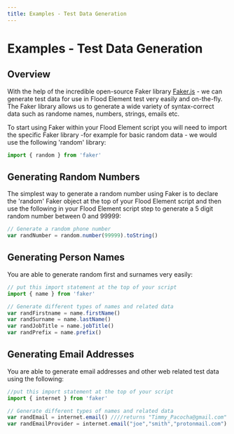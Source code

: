```yaml
---
title: Examples - Test Data Generation
---
```


# Examples - Test Data Generation

## Overview

With the help of the incredible open-source Faker library [Faker.js](https://github.com/Marak/faker.js) - we can generate test data for use in Flood Element test very easily and on-the-fly. The Faker library allows us to generate a wide variety of syntax-correct data such as randome names, numbers, strings, emails etc.

To start using Faker within your Flood Element script you will need to import the specific Faker library -for example for basic random data - we would use the following 'random' library:

```typescript
import { random } from 'faker'
```

## Generating Random Numbers

The simplest way to generate a random number using Faker is to declare the 'random' Faker object at the top of your Flood Element script and then use the following in your Flood Element script step to generate a 5 digit random number between 0 and 99999:

```typescript
// Generate a random phone number
var randNumber = random.number(99999).toString()
```

## Generating Person Names

You are able to generate random first and surnames very easily:

```typescript
// put this import statement at the top of your script
import { name } from 'faker'
```

```typescript
// Generate different types of names and related data
var randFirstname = name.firstName()
var randSurname = name.lastName()
var randJobTitle = name.jobTitle()
var randPrefix = name.prefix()
```

## Generating Email Addresses

You are able to generate email addresses and other web related test data using the following:

```typescript
//put this import statement at the top of your script
import { internet } from 'faker'
```

```typescript
// Generate different types of names and related data
var randEmail = internet.email() ////returns "Timmy_Pacocha@gmail.com"
var randEmailProvider = internet.email("joe","smith","protonmail.com") //returns "joe.smith@protonmail.com"
```
